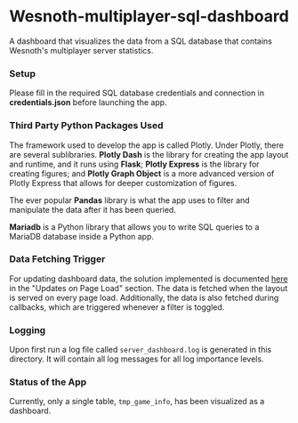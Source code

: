 # Wesnoth-multiplayer-sql-dashboard
 A dashboard that visualizes the data from a SQL database that contains Wesnoth's multiplayer server statistics.

### Setup
Please fill in the required SQL database credentials and connection in **credentials.json** before launching the app.

### Third Party Python Packages Used
The framework used to develop the app is called Plotly. Under Plotly, there are several sublibraries. **Plotly Dash** is the library for creating the app layout and runtime, and it runs using **Flask**; **Plotly Express** is the library for creating figures; and **Plotly Graph Object** is a more advanced version of Plotly Express that allows for deeper customization of figures.

The ever popular **Pandas** library is what the app uses to filter and manipulate the data after it has been queried.

**Mariadb** is a Python library that allows you to write SQL queries to a MariaDB database inside a Python app.

### Data Fetching Trigger
For updating dashboard data, the solution implemented is documented [here](https://dash.plotly.com/live-updates) in the "Updates on Page Load" section. The data is fetched when the layout is served on every page load. Additionally, the data is also fetched during callbacks, which are triggered whenever a filter is toggled.

### Logging
Upon first run a log file called `server_dashboard.log` is generated in this directory. It will contain all log messages for all log importance levels.

### Status of the App
Currently, only a single table, `tmp_game_info`, has been visualized as a dashboard.






